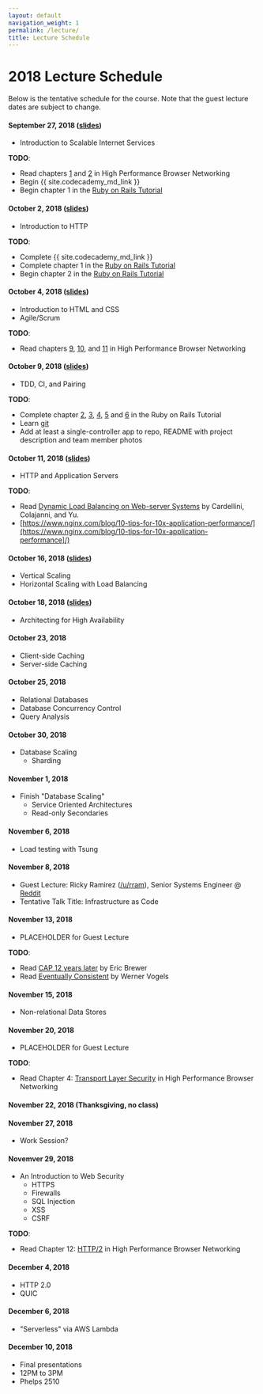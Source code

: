 ```yaml
---
layout: default
navigation_weight: 1
permalink: /lecture/
title: Lecture Schedule
---
```


# 2018 Lecture Schedule

Below is the tentative schedule for the course. Note that the guest
lecture dates are subject to change.


#### September 27, 2018 ([slides](/slides/2018/01_course_introduction))
* Introduction to Scalable Internet Services

__TODO__:

* Read chapters [1](https://hpbn.co/primer-on-latency-and-bandwidth/) and
  [2](https://hpbn.co/building-blocks-of-tcp/) in High Performance Browser
  Networking
* Begin {{ site.codecademy_md_link }}
* Begin chapter 1 in the
  [Ruby on Rails Tutorial](https://www.railstutorial.org/book/beginning)


#### October 2, 2018 ([slides](/slides/2018/02_http))
* Introduction to HTTP

__TODO__:

* Complete {{ site.codecademy_md_link }}
* Complete chapter 1 in the
  [Ruby on Rails Tutorial](https://www.railstutorial.org/book/beginning)
* Begin chapter 2 in the
  [Ruby on Rails Tutorial](https://www.railstutorial.org/book/toy_app)


#### October 4, 2018 ([slides](/slides/2018/03_html_css_agile))
* Introduction to HTML and CSS
* Agile/Scrum

__TODO__:

* Read chapters [9](https://hpbn.co/brief-history-of-http/),
  [10](https://hpbn.co/primer-on-web-performance/), and
  [11](https://hpbn.co/http1x/) in High Performance Browser
  Networking


#### October 9, 2018 ([slides](/slides/2018/04_tdd_ci_pairing_servers))
* TDD, CI, and Pairing

__TODO__:

* Complete chapter [2](https://www.railstutorial.org/book/toy_app),
  [3](https://www.railstutorial.org/book/static_pages),
  [4](https://www.railstutorial.org/book/rails_flavored_ruby),
  [5](https://www.railstutorial.org/book/filling_in_the_layout) and
  [6](https://www.railstutorial.org/book/modeling_users) in the Ruby on Rails
  Tutorial
* Learn [git](http://rogerdudler.github.io/git-guide/)
* Add at least a single-controller app to repo, README with project description
  and team member photos


#### October 11, 2018 ([slides](/slides/2018/05_web_and_application_servers))
* HTTP and Application Servers

__TODO__:

* Read
[Dynamic Load Balancing on Web-server Systems](http://www.ics.uci.edu/~cs230/reading/DLB.pdf)
by Cardellini, Colajanni, and Yu.
* [https://www.nginx.com/blog/10-tips-for-10x-application-performance/](https://www.nginx.com/blog/10-tips-for-10x-application-performance]/)


#### October 16, 2018 ([slides](/slides/2018/06_vertical_and_horizontal_scaling))
* Vertical Scaling
* Horizontal Scaling with Load Balancing


#### October 18, 2018 ([slides](/slides/2018/07_high_availability))
* Architecting for High Availability


#### October 23, 2018
* Client-side Caching
* Server-side Caching


#### October 25, 2018
* Relational Databases
* Database Concurrency Control
* Query Analysis


#### October 30, 2018
* Database Scaling
    * Sharding


#### November 1, 2018
* Finish "Database Scaling"
    * Service Oriented Architectures
    * Read-only Secondaries


#### November 6, 2018
* Load testing with Tsung


#### November 8, 2018
* Guest Lecture: Ricky Ramirez ([/u/rram](https://www.reddit.com/user/rram)),
  Senior Systems Engineer @ [Reddit](https://about.reddit.com/careers/)
* Tentative Talk Title: Infrastructure as Code

#### November 13, 2018
* PLACEHOLDER for Guest Lecture

__TODO__:

* Read
  [CAP 12 years later](http://www.realtechsupport.org/UB/NP/Numeracy_CAP%2B12Years_2012.pdf)
  by Eric Brewer
* Read
  [Eventually Consistent](http://www.scalableinternetservices.com/slides/vogels.pdf)
  by Werner Vogels


#### November 15, 2018
* Non-relational Data Stores


#### November 20, 2018
* PLACEHOLDER for Guest Lecture

__TODO__:

* Read Chapter 4:
  [Transport Layer Security](https://hpbn.co/transport-layer-security-tls/) in
  High Performance Browser Networking


#### November 22, 2018 (Thanksgiving, no class)

#### November 27, 2018
* Work Session?


#### Novemver 29, 2018
* An Introduction to Web Security
    * HTTPS
    * Firewalls
    * SQL Injection
    * XSS
    * CSRF

__TODO__:

* Read Chapter 12: [HTTP/2](https://hpbn.co/http2/) in High Performance Browser
  Networking


#### December 4, 2018
* HTTP 2.0
* QUIC


#### December 6, 2018
* "Serverless" via AWS Lambda


#### December 10, 2018
* Final presentations
* 12PM to 3PM
* Phelps 2510
